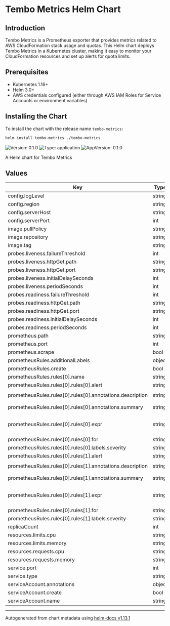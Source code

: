 # Tembo Metrics Helm Chart

## Introduction

Tembo Metrics is a Prometheus exporter that provides metrics related to AWS CloudFormation stack usage and quotas. This Helm chart deploys Tembo Metrics in a Kubernetes cluster, making it easy to monitor your CloudFormation resources and set up alerts for quota limits.

## Prerequisites

- Kubernetes 1.16+
- Helm 3.0+
- AWS credentials configured (either through AWS IAM Roles for Service Accounts or environment variables)

## Installing the Chart

To install the chart with the release name `tembo-metrics`:

```bash
helm install tembo-metrics ./tembo-metrics
```

![Version: 0.1.0](https://img.shields.io/badge/Version-0.1.0-informational?style=flat-square) ![Type: application](https://img.shields.io/badge/Type-application-informational?style=flat-square) ![AppVersion: 0.1.0](https://img.shields.io/badge/AppVersion-0.1.0-informational?style=flat-square)

A Helm chart for Tembo Metrics

## Values

| Key                                                       | Type   | Default                                                                              | Description |
| --------------------------------------------------------- | ------ | ------------------------------------------------------------------------------------ | ----------- |
| config.logLevel                                           | string | `"info"`                                                                             |             |
| config.region                                             | string | `"us-east-1"`                                                                        |             |
| config.serverHost                                         | string | `"0.0.0.0"`                                                                          |             |
| config.serverPort                                         | int    | `8080`                                                                               |             |
| image.pullPolicy                                          | string | `"IfNotPresent"`                                                                     |             |
| image.repository                                          | string | `"quay.io/tembo/tembo-metrics"`                                                      |             |
| image.tag                                                 | string | `"latest"`                                                                           |             |
| probes.liveness.failureThreshold                          | int    | `3`                                                                                  |             |
| probes.liveness.httpGet.path                              | string | `"/healthz"`                                                                         |             |
| probes.liveness.httpGet.port                              | string | `"http"`                                                                             |             |
| probes.liveness.initialDelaySeconds                       | int    | `10`                                                                                 |             |
| probes.liveness.periodSeconds                             | int    | `10`                                                                                 |             |
| probes.readiness.failureThreshold                         | int    | `3`                                                                                  |             |
| probes.readiness.httpGet.path                             | string | `"/readyz"`                                                                          |             |
| probes.readiness.httpGet.port                             | string | `"http"`                                                                             |             |
| probes.readiness.initialDelaySeconds                      | int    | `5`                                                                                  |             |
| probes.readiness.periodSeconds                            | int    | `10`                                                                                 |             |
| prometheus.path                                           | string | `"/metrics"`                                                                         |             |
| prometheus.port                                           | int    | `8080`                                                                               |             |
| prometheus.scrape                                         | bool   | `true`                                                                               |             |
| prometheusRules.additionalLabels                          | object | `{}`                                                                                 |             |
| prometheusRules.create                                    | bool   | `true`                                                                               |             |
| prometheusRules.rules[0].name                             | string | `"CloudFormationStackQuota"`                                                         |             |
| prometheusRules.rules[0].rules[0].alert                   | string | `"CloudFormationStackQuotaWarning"`                                                  |             |
| prometheusRules.rules[0].rules[0].annotations.description | string | `"CloudFormation stack usage is at {{ $value }}% of the quota"`                      |             |
| prometheusRules.rules[0].rules[0].annotations.summary     | string | `"CloudFormation stack usage nearing quota"`                                         |             |
| prometheusRules.rules[0].rules[0].expr                    | string | `"(tembo_cloudformation_stack_usage / tembo_cloudformation_stack_quota) * 100 > 90"` |             |
| prometheusRules.rules[0].rules[0].for                     | string | `"5m"`                                                                               |             |
| prometheusRules.rules[0].rules[0].labels.severity         | string | `"warning"`                                                                          |             |
| prometheusRules.rules[0].rules[1].alert                   | string | `"CloudFormationStackQuotaCritical"`                                                 |             |
| prometheusRules.rules[0].rules[1].annotations.description | string | `"CloudFormation stack usage is at {{ $value }}% of the quota"`                      |             |
| prometheusRules.rules[0].rules[1].annotations.summary     | string | `"CloudFormation stack usage critically close to quota"`                             |             |
| prometheusRules.rules[0].rules[1].expr                    | string | `"(tembo_cloudformation_stack_usage / tembo_cloudformation_stack_quota) * 100 > 95"` |             |
| prometheusRules.rules[0].rules[1].for                     | string | `"5m"`                                                                               |             |
| prometheusRules.rules[0].rules[1].labels.severity         | string | `"critical"`                                                                         |             |
| replicaCount                                              | int    | `1`                                                                                  |             |
| resources.limits.cpu                                      | string | `"100m"`                                                                             |             |
| resources.limits.memory                                   | string | `"250Mi"`                                                                            |             |
| resources.requests.cpu                                    | string | `"50m"`                                                                              |             |
| resources.requests.memory                                 | string | `"128Mi"`                                                                            |             |
| service.port                                              | int    | `8080`                                                                               |             |
| service.type                                              | string | `"ClusterIP"`                                                                        |             |
| serviceAccount.annotations                                | object | `{}`                                                                                 |             |
| serviceAccount.create                                     | bool   | `true`                                                                               |             |
| serviceAccount.name                                       | string | `""`                                                                                 |             |

---

Autogenerated from chart metadata using [helm-docs v1.13.1](https://github.com/norwoodj/helm-docs/releases/v1.13.1)
